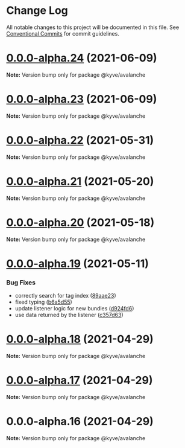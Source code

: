 # Change Log

All notable changes to this project will be documented in this file.
See [Conventional Commits](https://conventionalcommits.org) for commit guidelines.

# [0.0.0-alpha.24](https://github.com/KYVENetwork/avalanche/compare/@kyve/avalanche@0.0.0-alpha.23...@kyve/avalanche@0.0.0-alpha.24) (2021-06-09)

**Note:** Version bump only for package @kyve/avalanche





# [0.0.0-alpha.23](https://github.com/KYVENetwork/avalanche/compare/@kyve/avalanche@0.0.0-alpha.22...@kyve/avalanche@0.0.0-alpha.23) (2021-06-09)

**Note:** Version bump only for package @kyve/avalanche





# [0.0.0-alpha.22](https://github.com/KYVENetwork/avalanche/compare/@kyve/avalanche@0.0.0-alpha.21...@kyve/avalanche@0.0.0-alpha.22) (2021-05-31)

**Note:** Version bump only for package @kyve/avalanche





# [0.0.0-alpha.21](https://github.com/KYVENetwork/avalanche/compare/@kyve/avalanche@0.0.0-alpha.20...@kyve/avalanche@0.0.0-alpha.21) (2021-05-20)

**Note:** Version bump only for package @kyve/avalanche





# [0.0.0-alpha.20](https://github.com/KYVENetwork/avalanche/compare/@kyve/avalanche@0.0.0-alpha.19...@kyve/avalanche@0.0.0-alpha.20) (2021-05-18)

**Note:** Version bump only for package @kyve/avalanche





# [0.0.0-alpha.19](https://github.com/KYVENetwork/avalanche/compare/@kyve/avalanche@0.0.0-alpha.18...@kyve/avalanche@0.0.0-alpha.19) (2021-05-11)


### Bug Fixes

* correctly search for tag index ([89aae23](https://github.com/KYVENetwork/avalanche/commit/89aae2377f58cb2fdf071f3c9bebc4ce990ad01a))
* fixed typing ([b6a5d55](https://github.com/KYVENetwork/avalanche/commit/b6a5d55f84eef9c16402f0b6fb99179931a298bb))
* update listener logic for new bundles ([d924fd6](https://github.com/KYVENetwork/avalanche/commit/d924fd6596a64b41bc667169c77d05392a6d6bb1))
* use data returned by the listener ([c357d63](https://github.com/KYVENetwork/avalanche/commit/c357d6342e7c0f4a2b9e4f3d29460dba9d53758b))





# [0.0.0-alpha.18](https://github.com/KYVENetwork/avalanche/compare/@kyve/avalanche@0.0.0-alpha.17...@kyve/avalanche@0.0.0-alpha.18) (2021-04-29)

**Note:** Version bump only for package @kyve/avalanche

# [0.0.0-alpha.17](https://github.com/KYVENetwork/avalanche/compare/@kyve/avalanche@0.0.0-alpha.16...@kyve/avalanche@0.0.0-alpha.17) (2021-04-29)

**Note:** Version bump only for package @kyve/avalanche

# 0.0.0-alpha.16 (2021-04-29)

**Note:** Version bump only for package @kyve/avalanche
